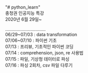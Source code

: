 "# python_learn"\
충청권 인공지능 특강\
2020년 6월 29일~

................................\
06/29\~07/03 : data transformation\
07/06\~07/10 : 파이썬 기초\
07/13 : 프리뷰, 기초적인 파이썬 코딩\
07/14 : comprehension, json, re 사용법\
07/15 : 파일, 기상청 데이터로 파싱\
07/16 : 파싱 2회차, csv 파일 다루기